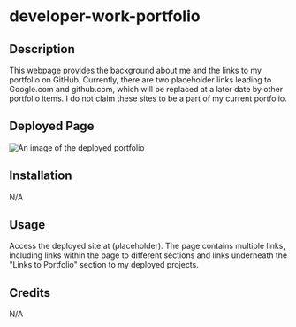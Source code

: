 # developer-work-portfolio

## Description
This webpage provides the background about me and the links to my portfolio on GitHub. Currently, there are two placeholder links leading to Google.com and github.com, which will be replaced at a later date by other portfolio items. I do not claim these sites to be a part of my current portfolio.

## Deployed Page
<img src = ".assets/images/deployedpage.png" alt = "An image of the deployed portfolio"/>

## Installation
N/A

## Usage
Access the deployed site at (placeholder). The page contains multiple links, including links within the page to different sections and links underneath the "Links to Portfolio" section to my deployed projects.

## Credits
N/A
